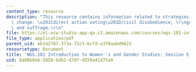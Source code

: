 ```yaml
---
content_type: resource
description: "This resource contains information related to strategies for gender\
  \ change: \u201Cdirect action voting\u201D/civil disobedience; \r\ngender, race\
  \ and suffrage.\r\n"
file: https://ol-ocw-studio-app-qa.s3.amazonaws.com/courses/wgs-101-introduction-to-womens-and-gender-studies-fall-2014/8a80b9ab5858bdb2478fd559a41d75a9_MITWGS_101F14_Sess5.pdf
file_type: application/pdf
parent_uid: eb142767-373a-72c3-6cfd-a370aabd9623
resourcetype: Document
title: 'WGS.101 Introduction to Women''s and Gender Studies: Session 5 Lecture Outline'
uid: 8a80b9ab-5858-bdb2-478f-d559a41d75a9
---
```

